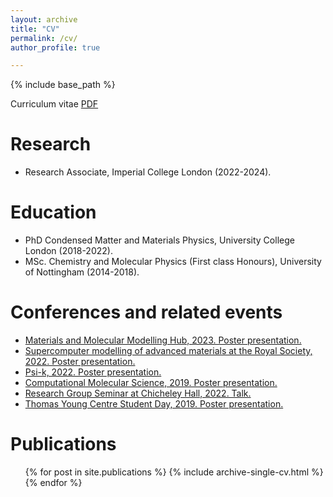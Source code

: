 ```yaml
---
layout: archive
title: "CV"
permalink: /cv/
author_profile: true

---
```


{% include base_path %}

Curriculum vitae [PDF](../files/CV.pdf)

Research
======
* Research Associate, Imperial College London (2022-2024).

Education
======
* PhD Condensed Matter and Materials Physics, University College London (2018-2022).
* MSc. Chemistry and Molecular Physics (First class Honours), University of Nottingham (2014-2018).

Conferences and related events
======
* [Materials and Molecular Modelling Hub, 2023. Poster presentation.](https://mmmhub.ac.uk/mmm-hub-conference-user-meeting-2023/)
* [Supercomputer modelling of advanced materials at the Royal Society, 2022. Poster presentation.](https://royalsociety.org/science-events-and-lectures/2022/06/supercomputer-modelling/)
* [Psi-k, 2022. Poster presentation.](https://www.psik2022.net/home)
* [Computational Molecular Science, 2019. Poster presentation.](https://warwick.ac.uk/fac/sci/chemistry/chemevents/events/cms2019/)
* [Research Group Seminar at Chicheley Hall, 2022. Talk.](https://blumberger.net/wp-content/uploads/2022/03/program-Chicheley-Hall.pdf)
* [Thomas Young Centre Student Day, 2019. Poster presentation.](https://www.materials.qmul.ac.uk/news/3634/thomas-young-centre-tyc-student-day-2019)
<!---* [CP2K Users and Developers symposium at Imperial College London, 2019. Attended.](https://www.ccp5.ac.uk/cp2kmeet2019)--->
<!---* [Helsinki Winter School in Theoretical Chemistry, 2018. Attended.](http://www.chem.helsinki.fi/ws2018.html)--->
<!---* [CP2K Summer School at Daresbury Laboratory, 2018. Attended.](https://www.cp2k.org/events:2018_summer_school:index)--->

Publications
======
  <ul>{% for post in site.publications %}
    {% include archive-single-cv.html %}
  {% endfor %}</ul>
  


